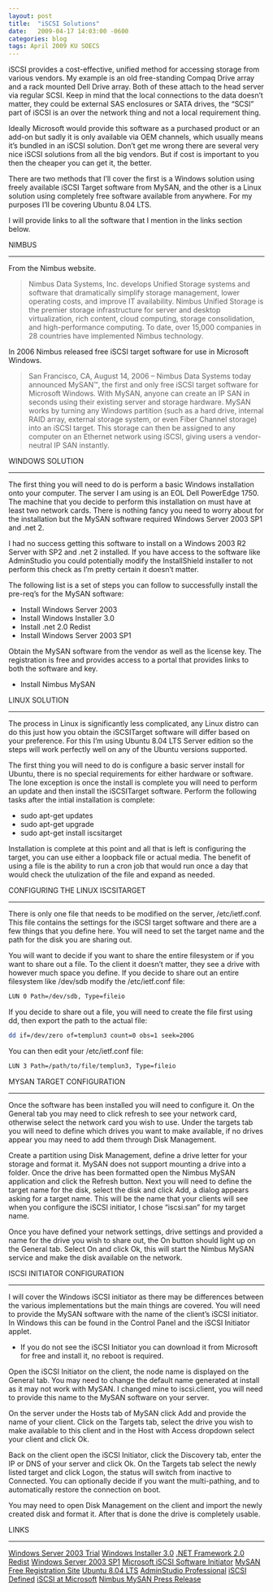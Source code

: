 ```yaml
---
layout: post
title:  "iSCSI Solutions"
date:   2009-04-17 14:03:00 -0600
categories: blog
tags: April 2009 KU SOECS
---
```

iSCSI provides a cost-effective, unified method for accessing storage from various vendors. My example is an old free-standing Compaq Drive array and a rack mounted Dell Drive array. Both of these attach to the head server via regular SCSI. Keep in mind that the local connections to the data doesn’t matter, they could be external SAS enclosures or SATA drives, the “SCSI” part of iSCSI is an over the network thing and not a local requirement thing.

Ideally Microsoft would provide this software as a purchased product or an add-on but sadly it is only available via OEM channels, which usually means it’s bundled in an iSCSI solution. Don’t get me wrong there are several very nice iSCSI solutions from all the big vendors. But if cost is important to you then the cheaper you can get it, the better.

There are two methods that I’ll cover the first is a Windows solution using freely available iSCSI Target software from MySAN, and the other is a Linux solution using  completely free software available from anywhere. For my purposes I’ll be covering Ubuntu 8.04 LTS.

I will provide links to all the software that I mention in the links section below.

NIMBUS

---
From the Nimbus website.

> Nimbus Data Systems, Inc. develops Unified Storage systems and software that dramatically simplify storage management, lower operating costs, and improve IT availability. Nimbus Unified Storage is the premier storage infrastructure for server and desktop virtualization, rich content, cloud computing, storage consolidation, and high-performance computing. To date, over 15,000 companies in 28 countries have implemented Nimbus technology.

In 2006 Nimbus released free iSCSI target software for use in Microsoft Windows.

> San Francisco, CA, August 14, 2006 – Nimbus Data Systems today announced MySAN™, the first and only free iSCSI target software for Microsoft Windows. With MySAN, anyone can create an IP SAN in seconds using their existing server and storage hardware. MySAN works by turning any Windows partition (such as a hard drive, internal RAID array, external storage system, or even Fiber Channel storage) into an iSCSI target. This storage can then be assigned to any computer on an Ethernet network using iSCSI, giving users a vendor-neutral IP SAN instantly.

WINDOWS SOLUTION

---
The first thing you will need to do is perform a basic Windows installation onto your computer. The server I am using is an EOL Dell PowerEdge 1750. The machine that you decide to perform this installation on must have at least two network cards. There is nothing fancy you need to worry about for the installation but the MySAN software required Windows Server 2003 SP1 and .net 2.

I had no success getting this software to install on a Windows 2003 R2 Server with SP2 and .net 2 installed. If you have access to the software like AdminStudio you could potentially modify the InstallShield installer to not perform this check as I’m pretty certain it doesn’t matter.

The following list is a set of steps you can follow to successfully install the pre-req’s for the MySAN software:

* Install Windows Server 2003
* Install Windows Installer 3.0
* Install .net 2.0 Redist
* Install Windows Server 2003 SP1

Obtain the MySAN software from the vendor as well as the license key. The registration is free and provides access to a portal that provides links to both the software and key.

* Install Nimbus MySAN

LINUX SOLUTION

---
The process in Linux is significantly less complicated, any Linux distro can do this just how you obtain the iSCSITarget software will differ based on your preference. For this I’m using Ubuntu 8.04 LTS Server edition so the steps will work perfectly well on any of the Ubuntu versions supported.

The first thing you will need to do is configure a basic server install for Ubuntu, there is no special requirements for either hardware or software. The lone exception is once the install is complete you will need to perform an update and then install the iSCSITarget software. Perform the following tasks after the intial installation is complete:

* sudo apt-get updates
* sudo apt-get upgrade
* sudo apt-get install iscsitarget

Installation is complete at this point and all that is left is configuring the target, you can use either a loopback file or actual media. The benefit of using a file is the ability to run a cron job that would run once a day that would check the utulization of the file and expand as needed.

CONFIGURING THE LINUX ISCSITARGET

---
There is only one file that needs to be modified on the server, /etc/ietf.conf. This file contains the settings for the iSCSI target software and there are a few things that you define here. You will need to set the target name and the path for the disk you are sharing out.

You will want to decide if you want to share the entire filesystem or if you want to share out a file. To the client it doesn’t matter, they see a drive with however much space you define. If you decide to share out an entire filesystem like /dev/sdb modify the /etc/ietf.conf file:

``` bash
LUN 0 Path=/dev/sdb, Type=fileio
```

If you decide to share out a file, you will need to create the file first using dd, then export the path to the actual file:

``` bash
dd if=/dev/zero of=templun3 count=0 obs=1 seek=200G
```

You can then edit your /etc/ietf.conf file:

``` bash
LUN 3 Path=/path/to/file/templun3, Type=fileio
```

MYSAN TARGET CONFIGURATION

---
Once the software has been installed you will need to configure it. On the General tab you may need to click refresh to see your network card, otherwise select the network card you wish to use. Under the targets tab you will need to define which drives you want to make available, if no drives appear you may need to add them through Disk Management.

Create a partition using Disk Management, define a drive letter for your storage and format it. MySAN does not support mounting a drive into a folder. Once the drive has been formatted open the Nimbus MySAN application and click the Refresh button. Next you will need to define the target name for the disk, select the disk and click Add, a dialog appears asking for a target name. This will be the name that your clients will see when you configure the iSCSI initiator, I chose “iscsi.san” for my target name.

Once you have defined your network settings, drive settings and provided a name for the drive you wish to share out, the On button should light up on the General tab. Select On and click Ok, this will start the Nimbus MySAN service and make the disk available on the network.

ISCSI INITIATOR CONFIGURATION

---
I will cover the Windows iSCSI initiator as there may be differences between the various implementations but the main things are covered. You will need to provide the MySAN software with the name of the client’s iSCSI initiator. In Windows this can be found in the Control Panel and the iSCSI Initiator applet.

* If you do not see the iSCSI Initiator you can download it from Microsoft for free and install it, no reboot is required.

Open the iSCSI Initiator on the client, the node name is displayed on the General tab. You may need to change the default name generated at install as it may not work with MySAN. I changed mine to iscsi.client, you will need to provide this name to the MySAN software on your server.

On the server under the Hosts tab of MySAN click Add and provide the name of your client. Click on the Targets tab, select the drive you wish to make available to this client and in the Host with Access dropdown select your client and click Ok.

Back on the client open the iSCSI Initiator, click the Discovery tab, enter the IP or DNS of your server and click Ok. On the Targets tab select the newly listed target and click Logon, the status will switch from inactive to Connected. You can optionally decide if you want the multi-pathing, and to automatically restore the connection on boot.

You may need to open Disk Management on the client and import the newly created disk and format it. After that is done the drive is completely usable.

LINKS

---

[Windows Server 2003 Trial](http://technet.microsoft.com/en-us/windowsserver/bb430831.aspx)
[Windows Installer 3.0](http://www.microsoft.com/downloads/details.aspx?displaylang=en&FamilyID=5fbc5470-b259-4733-a914-a956122e08e8)
[.NET Framework 2.0 Redist](http://www.microsoft.com/downloads/details.aspx?displaylang=en&FamilyID=0856eacb-4362-4b0d-8edd-aab15c5e04f5)
[Windows Server 2003 SP1](http://www.microsoft.com/downloads/details.aspx?displaylang=en&FamilyID=22cfc239-337c-4d81-8354-72593b1c1f43)
[Microsoft iSCSI Software Initiator](http://www.microsoft.com/downloads/details.aspx?displaylang=en&FamilyID=12cb3c1a-15d6-4585-b385-befd1319f825)
[MySAN Free Registration Site](http://www.nimbusdata.com/skyline/index.php)
[Ubuntu 8.04 LTS](http://www.ubuntu.com/getubuntu/downloading?release=server-lts)
[AdminStudio Professional](http://www.acresso.com/downloads/downloads_4886.htm)
[iSCSI Defined](http://en.wikipedia.org/wiki/ISCSI)
[iSCSI at Microsoft](http://www.microsoft.com/windowsserver2003/technologies/storage/iscsi/default.mspx)
[Nimbus MySAN Press Release](http://www.echannelline.com/usa/story.cfm?item=21125)
